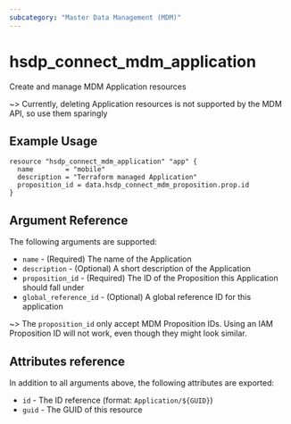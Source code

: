 ```yaml
---
subcategory: "Master Data Management (MDM)"
---
```


# hsdp_connect_mdm_application

Create and manage MDM Application resources

~> Currently, deleting Application resources is not supported by the MDM API, so use them sparingly

## Example Usage

```hcl
resource "hsdp_connect_mdm_application" "app" {
  name        = "mobile"
  description = "Terraform managed Application"
  proposition_id = data.hsdp_connect_mdm_proposition.prop.id
}
```

## Argument Reference

The following arguments are supported:

* `name` - (Required) The name of the Application
* `description` - (Optional) A short description of the Application
* `proposition_id` - (Required) The ID of the Proposition this Application should fall under
* `global_reference_id` - (Optional) A global reference ID for this application

~> The `proposition_id` only accept MDM Proposition IDs. Using an IAM Proposition ID will not work, even though they might look similar.

## Attributes reference

In addition to all arguments above, the following attributes are exported:

* `id` - The ID reference (format: `Application/${GUID}`)
* `guid` - The GUID of this resource
